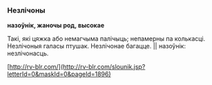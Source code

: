 ### Незлічоны
**назоўнік, жаночы род, высокае**

Такі, які цяжка або немагчыма палічыць; непамерны па колькасці. Незлічоныя галасы птушак. Незлічонае багацце. || назоўнік: незлічонасць.

<a rel="author">[http://rv-blr.com/](http://rv-blr.com/slounik.jsp?letterId=0&maskId=0&pageId=1896)</a>
